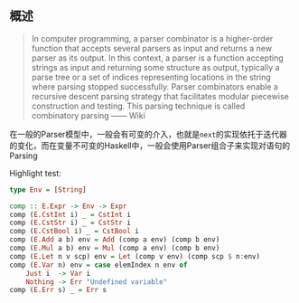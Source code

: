 ## 概述
> In computer programming, a parser combinator is a higher-order function that accepts several parsers as input and returns a new parser as its output. In this context, a parser is a function accepting strings as input and returning some structure as output, typically a parse tree or a set of indices representing locations in the string where parsing stopped successfully. Parser combinators enable a recursive descent parsing strategy that facilitates modular piecewise construction and testing. This parsing technique is called combinatory parsing —— Wiki  

在一般的Parser模型中，一般会有可变的介入，也就是`next`的实现依托于迭代器的变化，而在变量不可变的Haskell中，一般会使用Parser组合子来实现对语句的Parsing


Highlight test:
```haskell
type Env = [String]

comp :: E.Expr -> Env -> Expr
comp (E.CstInt i) _ = CstInt i
comp (E.CstStr i) _ = CstStr i
comp (E.CstBool i) _ = CstBool i
comp (E.Add a b) env = Add (comp a env) (comp b env)
comp (E.Mul a b) env = Mul (comp a env) (comp b env)
comp (E.Let n v scp) env = Let (comp v env) (comp scp $ n:env)
comp (E.Var n) env = case elemIndex n env of 
    Just i  -> Var i
    Nothing -> Err "Undefined variable"
comp (E.Err s) _ = Err s
```